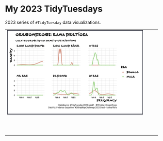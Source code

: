 # My 2023 TidyTuesdays

2023 series of `#TidyTuesday` data visualizations.

|                                                                                                                    |     |     |     |
|--------------------------------------------------------------------------------------------------------------------|-----|-----|-----|
| [![w1_byo](w1_byod/w1_byo.png)](https://github.com/Fgazzelloni/TidyTuesday/blob/main/data/2023/w1_byod/w1_byo.qmd) |     |     |     |
|                                                                                                                    |     |     |     |
|                                                                                                                    |     |     |     |
|                                                                                                                    |     |     |     |
|                                                                                                                    |     |     |     |
|                                                                                                                    |     |     |     |
|                                                                                                                    |     |     |     |
|                                                                                                                    |     |     |     |
|                                                                                                                    |     |     |     |
|                                                                                                                    |     |     |     |
|                                                                                                                    |     |     |     |
|                                                                                                                    |     |     |     |
|                                                                                                                    |     |     |     |
